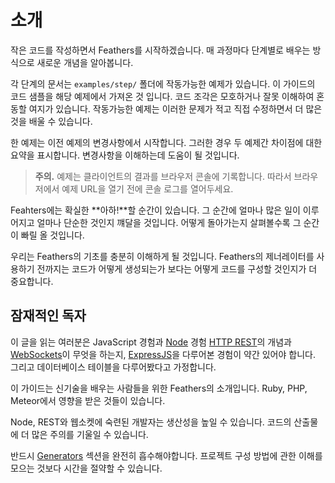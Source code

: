 # 소개

작은 코드를 작성하면서 Feathers를 시작하겠습니다.
매 과정마다 단계별로 배우는 방식으로 새로운 개념을 알아봅니다.

각 단계의 문서는 `examples/step/` 폴더에 작동가능한 예제가 있습니다.
이 가이드의 코드 샘플을 해당 예제에서 가져온 것 입니다.
코드 조각은 모호하거나 잘못 이해하여 혼동할 여지가 있습니다.
작동가능한 예제는 이러한 문제가 적고 직접 수정하면서 더 많은 것을 배울 수 있습니다.

한 예제는 이전 예제의 변경사항에서 시작합니다.
그러한 경우 두 예제간 차이점에 대한 요약을 표시합니다. 변경사항을 이해하는데 도움이 될 것입니다.

> **주의.** 예제는 클라이언트의 결과를 브라우저 콘솔에 기록합니다.
따라서 브라우저에서 예제 URL을 열기 전에 콘솔 로그를 열어두세요.

Feahters에는 확실한 **아하!**할 순간이 있습니다. 그 순간에 얼마나 많은 일이 이루어지고 얼마나 단순한 것인지 꺠달을 것입니다.
어떻게 돌아가는지 살펴볼수록 그 순간이 빠릴 올 것입니다.

우리는 Feathers의 기초를 충분히 이해하게 될 것입니다. Feathers의 제너레이터를 사용하기 전까지는 코드가 어떻게 생성되는가 보다는 어떻게 코드를 구성할 것인지가 더 중요합니다.

## 잠재적인 독자

이 글을 읽는 여러분은 JavaScript 경험과 [Node](https://nodejs.org/en/) 경험 [HTTP REST](https://en.wikipedia.org/wiki/Representational_state_transfer)의 개념과 [WebSockets](https://www.html5rocks.com/en/tutorials/websockets/basics/)이 무엇을 하는지, [ExpressJS](http://expressjs.com/)을 다루어본 경험이 약간 있어야 합니다. 그리고 데이터베이스 테이블을 다루어봤다고 가정합니다.

이 가이드는 신기술을 배우는 사람들을 위한 Feathers의 소개입니다. Ruby, PHP, Meteor에서 영향을 받은 것들이 있습니다.

Node, REST와 웹소켓에 숙련된 개발자는 생산성을 높일 수 있습니다. 코드의 산출물에 더 많은 주의를 기울일 수 있습니다.

반드시 [Generators](../generators/readme.md) 섹션을 완전히 흡수해야합니다. 프로젝트 구성 방법에 관한 이해를 모으는 것보다 시간을 절약할 수 있습니다.
